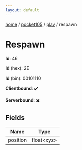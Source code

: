 ```yaml
---
layout: default
---
```


[home](/)  /  [pocket105](/protocol/pocket105)  /  [play](/protocol/pocket105/play)  /  respawn

# Respawn

**Id**: 46

**Id** (hex): 2E

**Id** (bin): 00101110

**Clientbound**: ✔️

**Serverbound**: ✖️

## Fields

Name | Type
---|---
position | float&lt;xyz&gt;
